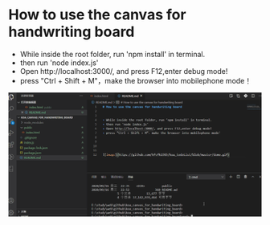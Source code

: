 # How to use the canvas for handwriting board


+ While inside the root folder, run 'npm install' in terminal.
+ then run 'node index.js'
+ Open http://localhost:3000/, and press F12,enter debug mode!
+ press "Ctrl + Shift + M"，make the browser into mobilephone mode！ 




![image](https://github.com/kfcfk1985/koa_canvas_for_handwriting_board/blob/master/demo.gif)